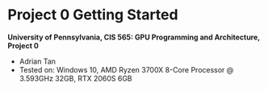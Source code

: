 Project 0 Getting Started
====================

**University of Pennsylvania, CIS 565: GPU Programming and Architecture, Project 0**

* Adrian Tan
* Tested on: Windows 10, AMD Ryzen 3700X 8-Core Processor @ 3.593GHz 32GB, RTX 2060S 6GB


